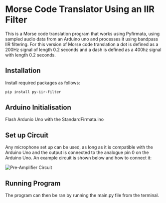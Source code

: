 # Morse Code Translator Using an IIR Filter
This is a Morse code translation program that works using Pyfirmata, using sampled audio data from an Arduino uno and processes it using bandpass IIR filtering.
For this version of Morse code translation a dot is defined as a 200Hz signal of length 0.2 seconds and a dash
is defined as a 400hz signal with length 0.2 seconds.

## Installation

Install required packages as follows:

```bash
pip install py-iir-filter
```

## Arduino Initialisation

Flash Ardunio Uno with the StandardFirmata.ino

## Set up Circuit

Any microphone set up can be used, as long as it is compatible with the Arduino Uno and the output is connected to the analogue pin 0 on the Arduino Uno.
An example circuit is shown below and how to connect it:

![Pre-Amplifier Circuit](circuit.svg)

## Running Program

The program can then be ran by running the main.py file from the terminal.



